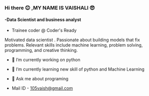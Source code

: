 ### Hi there 😊 ,MY NAME IS VAISHALI 😎

#### -Data Scientist and business analyst

- Trainee coder @ Coder's Ready

Motivated data scientist . Passionate about building models that fix problems.
Relevant skills include machine learning, problem solving, programming, and creative thinking.


- 🔭 I’m currently working on python
- 🌱 I’m currently learning new skill of python and Machine Learning
- 💬 Ask me about programing

- Mail ID - 105vaish@gmail.com


